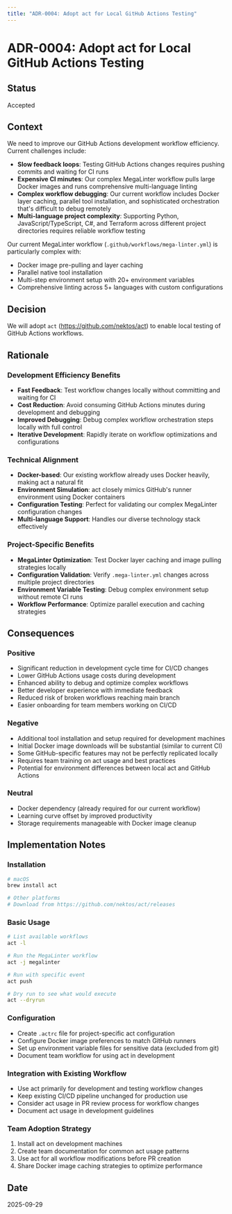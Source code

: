 ```yaml
---
title: "ADR-0004: Adopt act for Local GitHub Actions Testing"
---
```


# ADR-0004: Adopt act for Local GitHub Actions Testing

## Status

Accepted

## Context

We need to improve our GitHub Actions development workflow efficiency. Current challenges include:

- **Slow feedback loops**: Testing GitHub Actions changes requires pushing commits and waiting for CI runs
- **Expensive CI minutes**: Our complex MegaLinter workflow pulls large Docker images and runs comprehensive multi-language linting
- **Complex workflow debugging**: Our current workflow includes Docker layer caching, parallel tool installation, and sophisticated orchestration that's difficult to debug remotely
- **Multi-language project complexity**: Supporting Python, JavaScript/TypeScript, C#, and Terraform across different project directories requires reliable workflow testing

Our current MegaLinter workflow (`.github/workflows/mega-linter.yml`) is particularly complex with:

- Docker image pre-pulling and layer caching
- Parallel native tool installation
- Multi-step environment setup with 20+ environment variables
- Comprehensive linting across 5+ languages with custom configurations

## Decision

We will adopt `act` (<https://github.com/nektos/act>) to enable local testing of GitHub Actions workflows.

## Rationale

### Development Efficiency Benefits

- **Fast Feedback**: Test workflow changes locally without committing and waiting for CI
- **Cost Reduction**: Avoid consuming GitHub Actions minutes during development and debugging
- **Improved Debugging**: Debug complex workflow orchestration steps locally with full control
- **Iterative Development**: Rapidly iterate on workflow optimizations and configurations

### Technical Alignment

- **Docker-based**: Our existing workflow already uses Docker heavily, making act a natural fit
- **Environment Simulation**: act closely mimics GitHub's runner environment using Docker containers
- **Configuration Testing**: Perfect for validating our complex MegaLinter configuration changes
- **Multi-language Support**: Handles our diverse technology stack effectively

### Project-Specific Benefits

- **MegaLinter Optimization**: Test Docker layer caching and image pulling strategies locally
- **Configuration Validation**: Verify `.mega-linter.yml` changes across multiple project directories
- **Environment Variable Testing**: Debug complex environment setup without remote CI runs
- **Workflow Performance**: Optimize parallel execution and caching strategies

## Consequences

### Positive

- Significant reduction in development cycle time for CI/CD changes
- Lower GitHub Actions usage costs during development
- Enhanced ability to debug and optimize complex workflows
- Better developer experience with immediate feedback
- Reduced risk of broken workflows reaching main branch
- Easier onboarding for team members working on CI/CD

### Negative

- Additional tool installation and setup required for development machines
- Initial Docker image downloads will be substantial (similar to current CI)
- Some GitHub-specific features may not be perfectly replicated locally
- Requires team training on act usage and best practices
- Potential for environment differences between local act and GitHub Actions

### Neutral

- Docker dependency (already required for our current workflow)
- Learning curve offset by improved productivity
- Storage requirements manageable with Docker image cleanup

## Implementation Notes

### Installation

```bash
# macOS
brew install act

# Other platforms
# Download from https://github.com/nektos/act/releases
```

### Basic Usage

```bash
# List available workflows
act -l

# Run the MegaLinter workflow
act -j megalinter

# Run with specific event
act push

# Dry run to see what would execute
act --dryrun
```

### Configuration

- Create `.actrc` file for project-specific act configuration
- Configure Docker image preferences to match GitHub runners
- Set up environment variable files for sensitive data (excluded from git)
- Document team workflow for using act in development

### Integration with Existing Workflow

- Use act primarily for development and testing workflow changes
- Keep existing CI/CD pipeline unchanged for production use
- Consider act usage in PR review process for workflow changes
- Document act usage in development guidelines

### Team Adoption Strategy

1. Install act on development machines
2. Create team documentation for common act usage patterns
3. Use act for all workflow modifications before PR creation
4. Share Docker image caching strategies to optimize performance

## Date

2025-09-29
